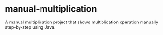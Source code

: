 # manual-multiplication
A manual multiplication project that shows multiplication operation manually step-by-step using Java.
